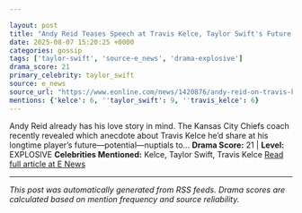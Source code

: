 ```yaml
---

layout: post
title: "Andy Reid Teases Speech at Travis Kelce, Taylor Swift's Future Wedding"
date: 2025-08-07 15:20:25 +0000
categories: gossip
tags: ['taylor-swift', 'source-e_news', 'drama-explosive']
drama_score: 21
primary_celebrity: taylor_swift
source: e_news
source_url: "https://www.eonline.com/news/1420876/andy-reid-on-travis-kelce-taylor-swift-wedding-speech?cmpid=rss-syndicate-genericrss-us-top_stories"
mentions: {'kelce': 6, ''taylor_swift': 9, ''travis_kelce': 6}
---
```


Andy Reid already has his love story in mind. The Kansas City Chiefs coach recently revealed which anecdote about Travis Kelce he’d share at his longtime player’s future—potential—nuptials to... **Drama Score:** 21 | **Level:** EXPLOSIVE **Celebrities Mentioned:** Kelce, Taylor Swift, Travis Kelce [Read full article at E News](https://www.eonline.com/news/1420876/andy-reid-on-travis-kelce-taylor-swift-wedding-speech?cmpid=rss-syndicate-genericrss-us-top_stories)

---

*This post was automatically generated from RSS feeds. Drama scores are calculated based on mention frequency and source reliability.*